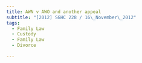 ```yaml
---
title: AWN v AWO and another appeal
subtitle: "[2012] SGHC 228 / 16\_November\_2012"
tags:
  - Family Law
  - Custody
  - Family Law
  - Divorce

---
```



